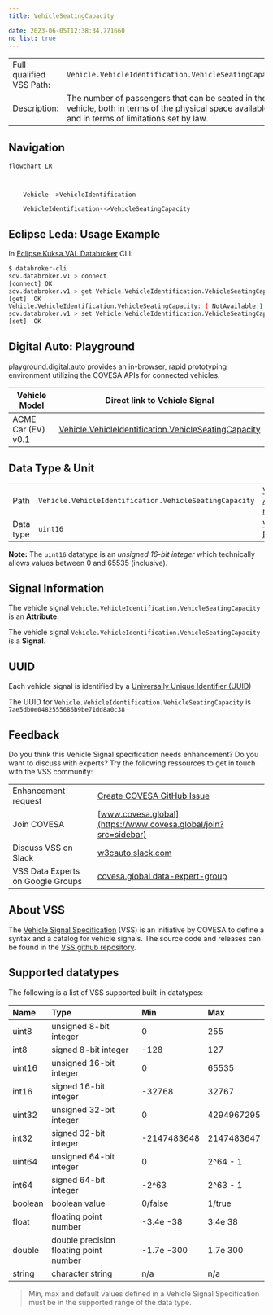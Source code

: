 ```yaml
---
title: VehicleSeatingCapacity

date: 2023-06-05T12:38:34.771660
no_list: true
---
```



| | |
|---|---|
| Full qualified VSS Path: | `Vehicle.VehicleIdentification.VehicleSeatingCapacity` |
| Description: | The number of passengers that can be seated in the vehicle, both in terms of the physical space available, and in terms of limitations set by law. |

## Navigation

```mermaid
flowchart LR



    Vehicle-->VehicleIdentification

    VehicleIdentification-->VehicleSeatingCapacity

```

## Eclipse Leda: Usage Example

In [Eclipse Kuksa.VAL Databroker](https://github.com/eclipse/kuksa.val/tree/master/kuksa_databroker) CLI:



```bash
$ databroker-cli
sdv.databroker.v1 > connect
[connect] OK
sdv.databroker.v1 > get Vehicle.VehicleIdentification.VehicleSeatingCapacity
[get]  OK
Vehicle.VehicleIdentification.VehicleSeatingCapacity: ( NotAvailable )
sdv.databroker.v1 > set Vehicle.VehicleIdentification.VehicleSeatingCapacity 0
[set]  OK
```

## Digital Auto: Playground

[playground.digital.auto](http://digital.auto) provides an in-browser, rapid prototyping environment utilizing the COVESA APIs for connected vehicles. 

| Vehicle Model | Direct link to Vehicle Signal |
|---|---|
| ACME Car (EV) v0.1 | [Vehicle.VehicleIdentification.VehicleSeatingCapacity](https://digitalauto.netlify.app/model/STLWzk1WyqVVLbfymb4f/cvi/list/Vehicle.VehicleIdentification.VehicleSeatingCapacity/) |

## Data Type & Unit

| | | |
|---|---|---|
| Path | `Vehicle.VehicleIdentification.VehicleSeatingCapacity` | [VSS: Addressing nodes](https://covesa.github.io/vehicle_signal_specification/rule_set/basics/) |
| Data type | `uint16` | [VSS: Datatypes](https://covesa.github.io/vehicle_signal_specification/rule_set/data_entry/data_types/) |



**Note:** The `uint16` datatype is an *unsigned 16-bit integer* which technically allows values between 0 and 65535 (inclusive).











## Signal Information



The vehicle signal `Vehicle.VehicleIdentification.VehicleSeatingCapacity` is an **Attribute**.



The vehicle signal `Vehicle.VehicleIdentification.VehicleSeatingCapacity` is a **Signal**.



## UUID

Each vehicle signal is identified by a [Universally Unique Identifier (UUID](https://en.wikipedia.org/wiki/Universally_unique_identifier))

The UUID for `Vehicle.VehicleIdentification.VehicleSeatingCapacity` is `7ae5db0e0482555686b9be71dd8a0c38`


## Feedback

Do you think this Vehicle Signal specification needs enhancement? Do you want to discuss with experts? Try the following ressources to get in touch with the VSS community:

| | |
|---|---|
| Enhancement request | [Create COVESA GitHub Issue](https://github.com/COVESA/vehicle_signal_specification/issues/new?body=Please+describe+your+feedback&title=Signal+feedback+Vehicle.VehicleIdentification.VehicleSeatingCapacity) |
| Join COVESA | [www.covesa.global](https://www.covesa.global/join?src=sidebar) |
| Discuss VSS on Slack | [w3cauto.slack.com](http://w3cauto.slack.com/) |
| VSS Data Experts on Google Groups | [covesa.global data-expert-group](https://groups.google.com/a/covesa.global/g/data-expert-group) |

## About VSS

The [Vehicle Signal Specification](https://covesa.github.io/vehicle_signal_specification/) (VSS)
is an initiative by COVESA to define a syntax and a catalog for vehicle signals.
The source code and releases can be found in the [VSS github repository](https://github.com/COVESA/vehicle_signal_specification).

## Supported datatypes

The following is a list of VSS supported built-in datatypes:

Name       | Type                       | Min  | Max
:----------|:---------------------------|:-----|:---
uint8      | unsigned 8-bit integer     | 0    | 255
int8       | signed 8-bit integer       | -128 | 127
uint16     | unsigned 16-bit integer    |  0   | 65535
int16      | signed 16-bit integer      | -32768 | 32767
uint32     | unsigned 32-bit integer    | 0 | 4294967295
int32      | signed 32-bit integer      | -2147483648 | 2147483647
uint64     | unsigned 64-bit integer    | 0    | 2^64 - 1
int64      | signed 64-bit integer      | -2^63 | 2^63 - 1
boolean    | boolean value              | 0/false | 1/true
float      | floating point number      | -3.4e -38 | 3.4e 38
double     | double precision floating point number | -1.7e -300 | 1.7e 300
string     | character string           | n/a  | n/a

> Min, max and default values defined in a Vehicle Signal Specification must be in the supported range of the data type.

